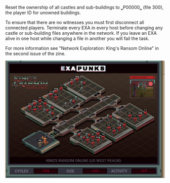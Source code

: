 Reset the ownership of all castles and sub-buildings to ‗P00000‗ (file 300), the player ID for unowned buildings.

To ensure that there are no witnesses you must first disconnect all connected players. Terminate every EXA in every host before changing any castle or sub-building files anywhere in the network. If you leave an EXA alive in one host while changing a file in another you will fail the task.

For more information see "Network Exploration: King's Ransom Online" in the second issue of the zine.

![Solution](https://github.com/shaisimel/Exapunks/blob/master/Solutions/24%20-%20King's%20Ransom%20Online/EXAPUNKS%20-%20King's%20Ransom%20Online%20(58%2C%2049%2C%2037%2C%202019-02-14-10-15-11).gif)
